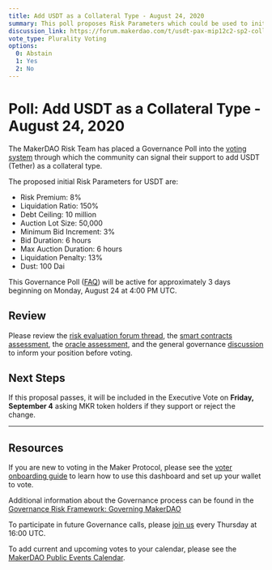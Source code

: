```yaml
---
title: Add USDT as a Collateral Type - August 24, 2020
summary: This poll proposes Risk Parameters which could be used to initialize USDT as a new asset class.
discussion_link: https://forum.makerdao.com/t/usdt-pax-mip12c2-sp2-collateral-onboarding-risk-evaluation/3723
vote_type: Plurality Voting
options:
  0: Abstain
  1: Yes
  2: No
---
```


# Poll: Add USDT as a Collateral Type - August 24, 2020

The MakerDAO Risk Team has placed a Governance Poll into the [voting system](https://vote.makerdao.com/polling) through which the community can signal their support to add USDT (Tether) as a collateral type.

The proposed initial Risk Parameters for USDT are:

- Risk Premium: 8%
- Liquidation Ratio: 150%
- Debt Ceiling: 10 million
- Auction Lot Size: 50,000
- Minimum Bid Increment: 3%
- Bid Duration: 6 hours
- Max Auction Duration: 6 hours
- Liquidation Penalty: 13%
- Dust: 100 Dai

This Governance Poll ([FAQ](https://community-development.makerdao.com/makerdao-mcd-faqs/faqs#governance)) will be active for approximately 3 days beginning on Monday, August 24 at 4:00 PM UTC.

## Review

Please review the [risk evaluation forum thread](https://forum.makerdao.com/t/usdt-pax-mip12c2-sp2-collateral-onboarding-risk-evaluation/3723), the [smart contracts assessment](https://forum.makerdao.com/t/usdt-erc20-token-smart-contract-technical-assessment/3462/2), the [oracle assessment](https://forum.makerdao.com/t/mip10c3-sp6-proposal-usdtusd-oracle-collateral-onboarding-oracle-assessment/3541), and the general governance [discussion](https://forum.makerdao.com/c/governance) to inform your position before voting.

## Next Steps

If this proposal passes, it will be included in the Executive Vote on **Friday, September 4** asking MKR token holders if they support or reject the change.

---

## Resources

If you are new to voting in the Maker Protocol, please see the [voter onboarding guide](https://community-development.makerdao.com/onboarding/voter-onboarding) to learn how to use this dashboard and set up your wallet to vote.

Additional information about the Governance process can be found in the [Governance Risk Framework: Governing MakerDAO](https://community-development.makerdao.com/governance/governance-risk-framework)

To participate in future Governance calls, please [join us](https://community-development.makerdao.com/governance/governance-and-risk-meetings) every Thursday at 16:00 UTC.

To add current and upcoming votes to your calendar, please see the [MakerDAO Public Events Calendar](https://calendar.google.com/calendar/embed?src=makerdao.com_3efhm2ghipksegl009ktniomdk%40group.calendar.google.com&ctz=America%2FLos_Angeles).
